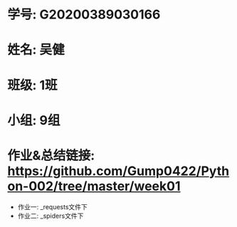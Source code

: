 <!-- 学习笔记 -->
# 学号: G20200389030166
# 姓名: 吴健
# 班级: 1班
# 小组: 9组
# 作业&总结链接: https://github.com/Gump0422/Python-002/tree/master/week01

* 作业一: _requests文件下
* 作业二: _spiders文件下